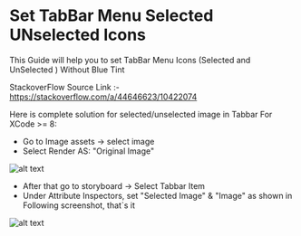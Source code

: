 # Set TabBar Menu Selected UNselected Icons
This Guide will help you to set TabBar Menu Icons (Selected and UnSelected ) Without Blue Tint

StackoverFlow Source Link :- https://stackoverflow.com/a/44646623/10422074


Here is complete solution for selected/unselected image in Tabbar For XCode >= 8:

* Go to Image assets -> select image
* Select Render AS: "Original Image"

![alt text](https://i.stack.imgur.com/qKepi.png)

* After that go to storyboard -> Select Tabbar Item
* Under Attribute Inspectors, set "Selected Image" & "Image" as shown in Following screenshot, that`s it

![alt text](https://i.stack.imgur.com/WzOAK.png)

